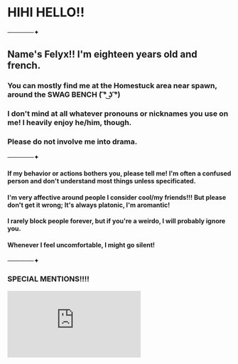 # HIHI HELLO!!
──────✦
## **Name's Felyx!! I'm eighteen years old and french.**
### You can mostly find me at the Homestuck area near spawn, around the SWAG BENCH ( ͡° ͜ʖ ͡°)
### I don't mind at all whatever pronouns or nicknames you use on me! I heavily enjoy he/him, though.
### Please do not involve me into drama.
──────✦
#### If my  behavior or actions bothers you, please tell me! I'm often a confused person and don't understand most things unless specificated.
#### I'm very affective around people I consider cool/my friends!!! But please don't get it wrong; It's always platonic, I'm aromantic!
#### I  rarely block people forever, but if you're a weirdo, I will probably ignore you.
#### Whenever I feel uncomfortable, I might go silent! 
──────✦
### SPECIAL MENTIONS!!!!
![API](https://github-colored-text-fn3z.vercel.app/api/index.js?text=YOURTEXTHERE&color=HEXCOLOR&width=TEXTWIDTH&fontSize=FONTSIZE&height=HEIGHT&x=X&y=Y)
